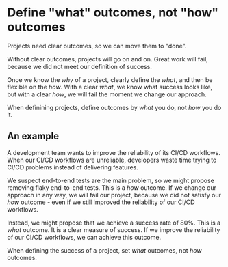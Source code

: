 # Define "what" outcomes, not "how" outcomes

Projects need clear outcomes, so we can move them to "done".

Without clear outcomes, projects will go on and on. Great work will fail, because we did not meet our definition of success.

Once we know the _why_ of a project, clearly define the _what_, and then be flexible on the _how_. With a clear _what_, we know what success looks like, but with a clear _how_, we will fail the moment we change our approach.

When definining projects, define outcomes by _what_ you do, not _how_ you do it.

## An example

A development team wants to improve the reliability of its CI/CD workflows. When our CI/CD workflows are unreliable, developers waste time trying to CI/CD problems instead of delivering features.

We suspect end-to-end tests are the main problem, so we might propose removing flaky end-to-end tests. This is a _how_ outcome. If we change our approach in any way, we will fail our project, because we did not satisfy our _how_ outcome - even if we still improved the reliability of our CI/CD workflows.

Instead, we might propose that we achieve a success rate of 80%. This is a _what_ outcome. It is a clear measure of success. If we improve the reliability of our CI/CD workflows, we can achieve this outcome.

When defining the success of a project, set _what_ outcomes, not _how_ outcomes.
